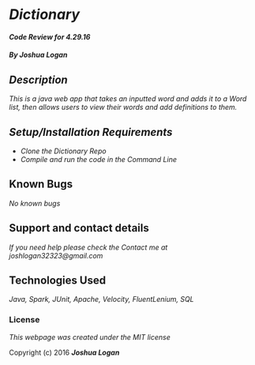# _Dictionary_

#### _Code Review for 4.29.16_

#### _By Joshua Logan_

## _Description_

_This is a java web app that takes an inputted word and adds it to a Word list, then allows users to view their words and add definitions to them._

## _Setup/Installation Requirements_

* _Clone the Dictionary Repo_
* _Compile and run the code in the Command Line_



## Known Bugs

_No known bugs_

## Support and contact details

_If you need help please check the Contact me at joshlogan32323@gmail.com_

## Technologies Used

_Java, Spark, JUnit, Apache, Velocity, FluentLenium, SQL_

### License

*This webpage was created under the MIT license*

Copyright (c) 2016 **_Joshua Logan_**
